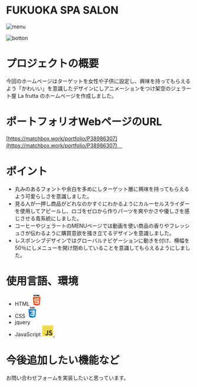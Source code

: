# FUKUOKA SPA SALON


![menu](https://user-images.githubusercontent.com/87799790/189037478-4c5f029a-0b7d-44b7-b7bb-9dadb98f214b.gif)

![botton](https://user-images.githubusercontent.com/87799790/189037505-2261d090-4a6e-4387-90d1-d99963c5a118.gif)



# プロジェクトの概要
今回のホームページはターゲットを女性や子供に設定し、興味を持ってもらえるよう「かわいい」を意識したデザインにしアニメーションをつけ架空のジェラート屋 La frutta のホームページを作成しました。　　

# ポートフォリオWebページのURL
[https://matchbox.work/portfolio/P38986307](https://matchbox.work/portfolio/P38986307)　


# ポイント
- 丸みのあるフォントや余白を多めにしターゲット層に興味を持ってもらえるよう可愛らしさを意識しました。  
- 見る人が一押し商品がどれなのかすぐにわかるようにカルーセルスライダーを使用してアピールし、ロゴをゼロから作りパーツを爽やかさや優しさを感じさせる青系統にしました。  
- コーヒーやジェラートのMENUページでは動画を使い商品の香りやフレッシュさが伝わるように購買意欲を掻き立てるデザインを意識しました。  
- レスポンシブデザインではグローバルナビゲーションに動きを付け、横幅を50％にしメニューを開け閉めしていることを意識してもらえるようにしました。  




# 使用言語、環境
- HTML <a href="https://www.w3.org/html/" target="_blank" rel="noreferrer"> 
    <img src="https://raw.githubusercontent.com/devicons/devicon/master/icons/html5/html5-original-wordmark.svg" alt="html5" width="30" height="30"/> </a> 
- CSS <a href="https://www.w3schools.com/css/" target="_blank" rel="noreferrer"> 
    <img src="https://raw.githubusercontent.com/devicons/devicon/master/icons/css3/css3-original-wordmark.svg" alt="css3" width="30" height="30"/> </a>
- jquery
- JavaScript <a href="https://developer.mozilla.org/en-US/docs/Web/JavaScript" target="_blank" rel="noreferrer">
    <img src="https://raw.githubusercontent.com/devicons/devicon/master/icons/javascript/javascript-original.svg" alt="javascript" width="30" height="30"/> </a>　　

# 今後追加したい機能など
お問い合わせフォームを実装したいと思っています。
